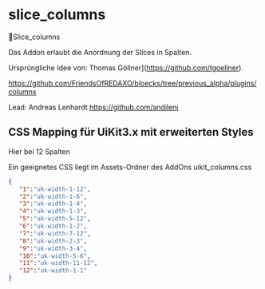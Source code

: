 # slice_columns
🐣Slice_columns 

Das Addon erlaubt die Anordnung der Slices in Spalten.

Ursprüngliche Idee von: Thomas Göllner](https://github.com/tgoellner). 

https://github.com/FriendsOfREDAXO/bloecks/tree/previous_alpha/plugins/columns

Lead: Andreas Lenhardt https://github.com/andileni

## CSS Mapping für UiKit3.x mit erweiterten Styles

Hier bei 12 Spalten

Ein geeignetes CSS liegt im Assets-Ordner des AddOns uikit_columns.css

```json
{
   "1":"uk-width-1-12",
   "2":"uk-width-1-6",
   "3":"uk-width-1-4",
   "4":"uk-width-1-3",
   "5":"uk-width-5-12",
   "6":"uk-width-1-2",
   "7":"uk-width-7-12",
   "8":"uk-width-2-3",
   "9":"uk-width-3-4",
   "10":"uk-width-5-6",
   "11":"uk-width-11-12",
   "12":"uk-width-1-1"
}
```
